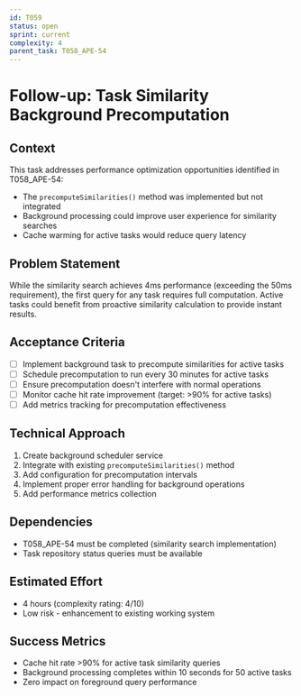 ```yaml
---
id: T059
status: open  
sprint: current
complexity: 4
parent_task: T058_APE-54
---
```


# Follow-up: Task Similarity Background Precomputation

## Context
This task addresses performance optimization opportunities identified in T058_APE-54:
- The `precomputeSimilarities()` method was implemented but not integrated
- Background processing could improve user experience for similarity searches
- Cache warming for active tasks would reduce query latency

## Problem Statement
While the similarity search achieves 4ms performance (exceeding the 50ms requirement), the first query for any task requires full computation. Active tasks could benefit from proactive similarity calculation to provide instant results.

## Acceptance Criteria
- [ ] Implement background task to precompute similarities for active tasks
- [ ] Schedule precomputation to run every 30 minutes for active tasks
- [ ] Ensure precomputation doesn't interfere with normal operations
- [ ] Monitor cache hit rate improvement (target: >90% for active tasks)
- [ ] Add metrics tracking for precomputation effectiveness

## Technical Approach
1. Create background scheduler service
2. Integrate with existing `precomputeSimilarities()` method  
3. Add configuration for precomputation intervals
4. Implement proper error handling for background operations
5. Add performance metrics collection

## Dependencies
- T058_APE-54 must be completed (similarity search implementation)
- Task repository status queries must be available

## Estimated Effort
- 4 hours (complexity rating: 4/10)
- Low risk - enhancement to existing working system

## Success Metrics
- Cache hit rate >90% for active task similarity queries
- Background processing completes within 10 seconds for 50 active tasks
- Zero impact on foreground query performance